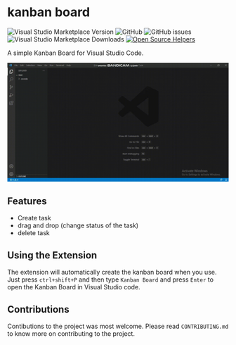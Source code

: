 # kanban board

![Visual Studio Marketplace Version](https://img.shields.io/visual-studio-marketplace/v/vicky1999.kanbanboard?color=green&label=vscode%20Marketplace)
![GitHub](https://img.shields.io/github/license/vicky1999/kanban-vscode?color=green&label=License)
![GitHub issues](https://img.shields.io/github/issues-raw/vicky1999/kanban-vscode?color=red)
![Visual Studio Marketplace Downloads](https://img.shields.io/visual-studio-marketplace/d/vicky1999.kanbanboard?color=blue)
[![Open Source Helpers](https://www.codetriage.com/vicky1999/kanban-vscode/badges/users.svg)](https://www.codetriage.com/vicky1999/kanban-vscode)

A simple Kanban Board for Visual Studio Code.

![Preview](recording.gif)

## Features

* Create task
* drag and drop (change status of the task)
* delete task

## Using the Extension

The extension will automatically create the kanban board when you use.  Just press `ctrl+shift+P` and then type `Kanban Board` and press `Enter` to open the Kanban Board in Visual Studio code.

## Contributions

Contibutions to the project was most welcome.  Please read `CONTRIBUTING.md` to know more on contributing to the project.
